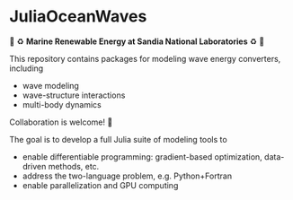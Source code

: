 # JuliaOceanWaves

🌊 ♻️ **Marine Renewable Energy at Sandia National Laboratories** ♻️ 🌊

This repository contains packages for modeling wave energy converters, including 
* wave modeling
* wave-structure interactions
* multi-body dynamics 

Collaboration is welcome! 🎉 

The goal is to develop a full Julia suite of modeling tools to 
* enable differentiable programming: gradient-based optimization, data-driven methods, etc.
* address the two-language problem, e.g. Python+Fortran
* enable parallelization and GPU computing
